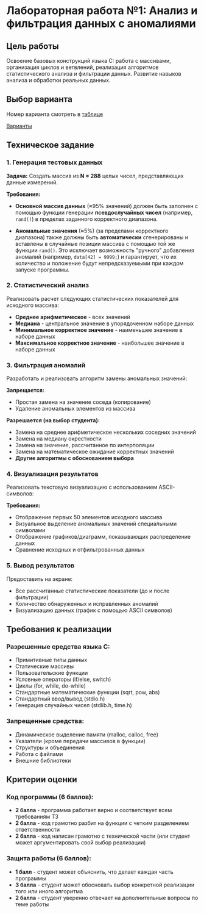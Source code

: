 # Лабораторная работа №1: Анализ и фильтрация данных с аномалиями

## Цель работы
Освоение базовых конструкций языка C: работа с массивами, организация циклов и ветвлений, реализация алгоритмов статистического анализа и фильтрации данных. Развитие навыков анализа и обработки реальных данных.

## Выбор варианта
Номер варианта смотреть в [таблице](https://docs.google.com/spreadsheets/d/1Q08p_m_e7acdp23ce9treS7xCv_wD9tysXgtEBr0_hg/edit?usp=sharing "тобличка")

[Варианты](https://github.com/BaraGodLike/C_ITMO_Design_2025/blob/main/Options_1.md "варианты")

## Техническое задание

### 1. Генерация тестовых данных
**Задача:** Создать массив из **N = 288** целых чисел, представляющих данные измерений.

**Требования:**

*   **Основной массив данных** (≈95% значений) должен быть заполнен с помощью функции генерации **псевдослучайных чисел** (например, `rand()`) в пределах заданного корректного диапазона.

*   **Аномальные значения** (≈5%) (за пределами корректного диапазона) также должны быть **автоматически** сгенерированы и вставлены в случайные позиции массива с помощью той же функции `rand()`. Это исключает возможность "ручного" добавления аномалий (например, `data[42] = 9999;`) и гарантирует, что их количество и положение будут непредсказуемыми при каждом запуске программы.


### 2. Статистический анализ
Реализовать расчет следующих статистических показателей для исходного массива:
- **Среднее арифметическое** - всех значений
- **Медиана** - центральное значение в упорядоченном наборе данных
- **Минимальное корректное значение** - наименьшее значение в наборе данных  
- **Максимальное корректное значение** - наибольшее значение в наборе данных

### 3. Фильтрация аномалий
Разработать и реализовать алгоритм замены аномальных значений:

**Запрещается:**
- Простая замена на значение соседа (копирование)
- Удаление аномальных элементов из массива

**Разрешается (на выбор студента):**
- Замена на среднее арифметическое нескольких соседних значений
- Замена на медиану окрестности
- Замена на значение, рассчитанное по интерполяции
- Замена на математическое ожидание корректных значений
- **Другие алгоритмы с обоснованием выбора**

### 4. Визуализация результатов
Реализовать текстовую визуализацию с использованием ASCII-символов:

**Требования:**
- Отображение первых 50 элементов исходного массива
- Визуальное выделение аномальных значений специальными символами
- Отображение графиков/диаграмм, показывающих распределение данных
- Сравнение исходных и отфильтрованных данных

### 5. Вывод результатов
Предоставить на экране:
- Все рассчитанные статистические показатели (до и после фильтрации)
- Количество обнаруженных и исправленных аномалий
- Визуализацию данных (график с помощью ASCII символов)

## Требования к реализации

### Разрешенные средства языка C:
- Примитивные типы данных
- Статические массивы
- Пользовательские функции
- Условные операторы (if/else, switch)
- Циклы (for, while, do-while)
- Стандартные математические функции (sqrt, pow, abs)
- Стандартный ввод/вывод (stdio.h)
- Генерация случайных чисел (stdlib.h, time.h)

### Запрещенные средства:
- Динамическое выделение памяти (malloc, calloc, free)
- Указатели (кроме передачи массивов в функции)
- Структуры и объединения
- Работа с файлами
- Внешние библиотеки

## Критерии оценки

### Код программы (6 баллов):
- **2 балла** - программа работает верно и соответствует всем требованиям ТЗ
- **2 балла** - код грамотно разбит на функции с четким разделением ответственности
- **2 балла** - код написан грамотно с технической части (или студент может аргументировать свой выбор реализации)

### Защита работы (6 баллов):
- **1 балл** - студент может объяснить, что делает каждая часть программы
- **3 балла** - студент может обосновать выбор конкретной реализации того или иного алгоритма
- **2 балла** - студент уверенно отвечает на дополнительные вопросы по теме работы


